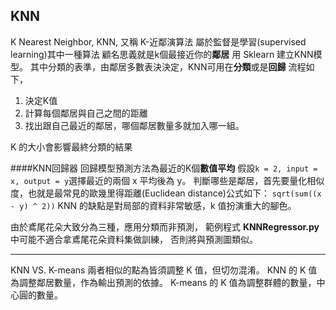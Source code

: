 ## KNN

K Nearest Neighbor, KNN, 又稱 K-近鄰演算法
屬於監督是學習(supervised learning)其中一種算法
顧名思義就是k個最接近你的**鄰居**
用 Sklearn 建立KNN模型。
其中分類的表準，由鄰居多數表決決定，KNN可用在**分類**或是**回歸**
流程如下，
1. 決定K值
2. 計算每個鄰居與自己之間的距離
3. 找出跟自己最近的鄰居，哪個鄰居數量多就加入哪一組。<br>


K 的大小會影響最終分類的結果

####KNN回歸器
回歸模型預測方法為最近的K個**數值平均**
假設`k = 2, input = x, output = y`選擇最近的兩個 x 平均後為 y。
判斷哪些是鄰居，首先要量化相似度，也就是最常見的歐幾里得距離(Euclidean distance)公式如下：
`sqrt(sum((x - y) ^ 2))`
KNN 的缺點是對局部的資料非常敏感，k 值扮演重大的腳色。

由於鳶尾花朵大致分為三種，應用分類而非預測，
範例程式 **KNNRegressor.py** 中可能不適合拿鳶尾花朵資料集做訓練，
否則將與預測圖類似。


---
KNN VS. K-means
兩者相似的點為皆須調整 K 值，但切勿混淆。
KNN 的 K 值為調整鄰居數量，作為輸出預測的依據。
K-means 的 K 值為調整群體的數量，中心圓的數量。
